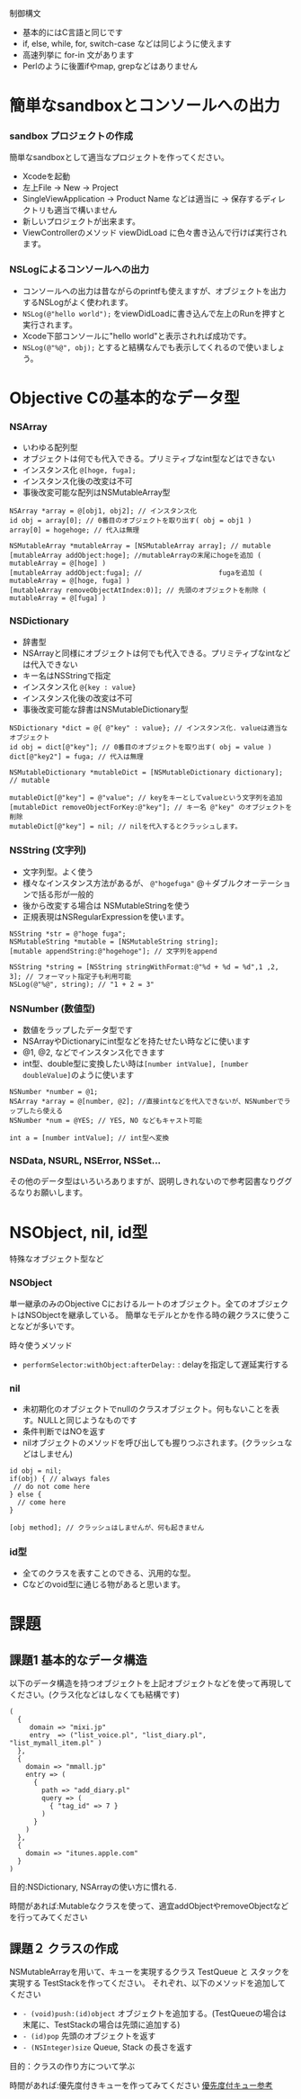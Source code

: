 制御構文
- 基本的にはC言語と同じです
- if, else, while, for, switch-case などは同じように使えます
- 高速列挙に for-in 文があります
- Perlのように後置ifやmap, grepなどはありません

# 簡単なsandboxとコンソールへの出力
### sandbox プロジェクトの作成
簡単なsandboxとして適当なプロジェクトを作ってください。
- Xcodeを起動
- 左上File → New → Project
- SingleViewApplication → Product Name などは適当に → 保存するディレクトリも適当で構いません
- 新しいプロジェクトが出来ます。
- ViewControllerのメソッド viewDidLoad に色々書き込んで行けば実行されます。

### NSLogによるコンソールへの出力
- コンソールへの出力は昔ながらのprintfも使えますが、オブジェクトを出力するNSLogがよく使われます。
- ``NSLog(@"hello world");`` をviewDidLoadに書き込んで左上のRunを押すと実行されます。
- Xcode下部コンソールに"hello world"と表示されれば成功です。
- `NSLog(@"%@", obj);` とすると結構なんでも表示してくれるので使いましょう。

# Objective Cの基本的なデータ型

### NSArray
  - いわゆる配列型
  - オブジェクトは何でも代入できる。プリミティブなint型などはできない
  - インスタンス化 `` @[hoge, fuga]; ``
  - インスタンス化後の改変は不可
  - 事後改変可能な配列はNSMutableArray型
```
NSArray *array = @[obj1, obj2]; // インスタンス化
id obj = array[0]; // 0番目のオブジェクトを取り出す( obj = obj1 )
array[0] = hogehoge; // 代入は無理

NSMutableArray *mutableArray = [NSMutableArray array]; // mutable
[mutableArray addObject:hoge]; //mutableArrayの末尾にhogeを追加 ( mutableArray = @[hoge] )
[mutableArray addObject:fuga]; //                   fugaを追加 ( mutableArray = @[hoge, fuga] )
[mutableArray removeObjectAtIndex:0)]; // 先頭のオブジェクトを削除 ( mutableArray = @[fuga] )
```

###  NSDictionary
  - 辞書型
  - NSArrayと同様にオブジェクトは何でも代入できる。プリミティブなintなどは代入できない
  - キー名はNSStringで指定
  - インスタンス化 `` @{key : value} ``
  - インスタンス化後の改変は不可
  - 事後改変可能な辞書はNSMutableDictionary型
```
NSDictionary *dict = @{ @"key" : value}; // インスタンス化. valueは適当なオブジェクト
id obj = dict[@"key"]; // 0番目のオブジェクトを取り出す( obj = value )
dict[@"key2"] = fuga; // 代入は無理

NSMutableDictionary *mutableDict = [NSMutableDictionary dictionary]; // mutable

mutableDict[@"key"] = @"value"; // keyをキーとしてvalueという文字列を追加
[mutableDict removeObjectForKey:@"key"]; // キー名 @"key" のオブジェクトを削除
mutableDict[@"key"] = nil; // nilを代入するとクラッシュします。

```

###  NSString (文字列)
- 文字列型。よく使う
- 様々なインスタンス方法があるが、 ``@"hogefuga"`` @＋ダブルクオーテーションで括る形が一般的
- 後から改変する場合は NSMutableStringを使う
- 正規表現はNSRegularExpressionを使います。
```
NSString *str = @"hoge fuga";
NSMutableString *mutable = [NSMutableString string];
[mutable appendString:@"hogehoge"]; // 文字列をappend

NSString *string = [NSString stringWithFormat:@"%d + %d = %d",1 ,2, 3]; // フォーマット指定子も利用可能
NSLog(@"%@", string); // "1 + 2 = 3"

```

###  NSNumber (数値型)
- 数値をラップしたデータ型です
- NSArrayやDictionaryにint型などを持たせたい時などに使います
- @1, @2, などでインスタンス化できます
- int型、double型に変換したい時は`[number intValue], [number doubleValue]`のように使います
```
NSNumber *number = @1;
NSArray *array = @[number, @2]; //直接intなどを代入できないが、NSNumberでラップしたら使える
NSNumber *num = @YES; // YES, NO などもキャスト可能

int a = [number intValue]; // int型へ変換

```

###  NSData, NSURL, NSError, NSSet...
その他のデータ型はいろいろありますが、説明しきれないので参考図書なりググるなりお願いします。


# NSObject, nil, id型
特殊なオブジェクト型など

### NSObject
単一継承のみのObjective Cにおけるルートのオブジェクト。全てのオブジェクトはNSObjectを継承している。
簡単なモデルとかを作る時の親クラスに使うことなどが多いです。

時々使うメソッド
- `performSelector:withObject:afterDelay:` : delayを指定して遅延実行する

### nil
- 未初期化のオブジェクトでnullのクラスオブジェクト。何もないことを表す。NULLと同じようなものです
- 条件判断ではNOを返す
- nilオブジェクトのメソッドを呼び出しても握りつぶされます。(クラッシュなどはしません)
```
id obj = nil;
if(obj) { // always fales
 // do not come here
} else {
  // come here
}

[obj method]; // クラッシュはしませんが、何も起きません
```

### id型
- 全てのクラスを表すことのできる、汎用的な型。
- Cなどのvoid型に通じる物があると思います。



# 課題
## 課題1 基本的なデータ構造
以下のデータ構造を持つオブジェクトを上記オブジェクトなどを使って再現してください。(クラス化などはしなくても結構です)
```
(
  {
     domain => "mixi.jp"
     entry  => ("list_voice.pl", "list_diary.pl", "list_mymall_item.pl" )
  },
  {
    domain => "mmall.jp"
    entry => (
      {
        path => "add_diary.pl"
        query => (
          { "tag_id" => 7 }
        )
      }
    )
  },
  {
    domain => "itunes.apple.com"
  }
)
```
目的:NSDictionary, NSArrayの使い方に慣れる.

時間があれば:Mutableなクラスを使って、適宜addObjectやremoveObjectなどを行ってみてください

## 課題２ クラスの作成
NSMutableArrayを用いて、キューを実現するクラス TestQueue と スタックを実現する TestStackを作ってください。
それぞれ、以下のメソッドを追加してください
- `- (void)push:(id)object` オブジェクトを追加する。(TestQueueの場合は末尾に、TestStackの場合は先頭に追加する)
- `- (id)pop` 先頭のオブジェクトを返す
- `- (NSInteger)size` Queue, Stack の長さを返す

目的：クラスの作り方について学ぶ

時間があれば:優先度付きキューを作ってみてください
[優先度付キュー参考](https://github.com/jessedc/JCPriorityQueue/tree/experimental/heap-queue)